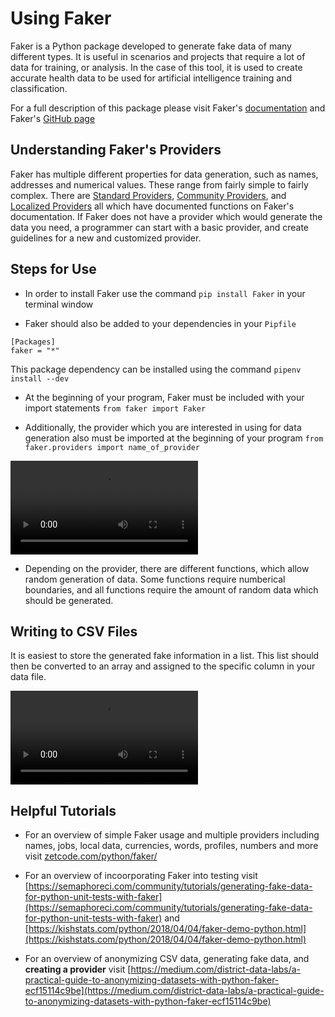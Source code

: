 # Using Faker

Faker is a Python package developed to generate fake data of many different types. It is useful in scenarios and projects that require a lot of data for training, or analysis. In the case of this tool, it is used to create accurate health data to be used for artificial intelligence training and classification.

For a full description of this package please visit Faker's [documentation](https://faker.readthedocs.io/en/master/) and Faker's [GitHub page](https://github.com/joke2k/faker)

## Understanding Faker's Providers

Faker has multiple different properties for data generation, such as names, addresses and numerical values. These range from fairly simple to fairly complex. There are [Standard Providers](https://faker.readthedocs.io/en/master/providers.html), [Community Providers](https://faker.readthedocs.io/en/master/communityproviders.html), and [Localized Providers](https://faker.readthedocs.io/en/master/locales.html) all which have documented functions on Faker's documentation. If Faker does not have a provider which would generate the data you need, a programmer can start with a basic provider, and create guidelines for a new and customized provider.

## Steps for Use

- In order to install Faker use the command `pip install Faker` in your terminal window

- Faker should also be added to your dependencies in your `Pipfile`

```
[Packages]
faker = "*"
```

This package dependency can be installed using the command `pipenv install --dev`

- At the beginning of your program, Faker must be included with your import statements
`from faker import Faker`

- Additionally, the provider which you are interested in using for data generation also must be imported at the beginning of your program
`from faker.providers import name_of_provider`

![Using Faker](faker1smaller.mp4)

- Depending on the provider, there are different functions, which allow random generation of data. Some functions require numberical boundaries, and all functions require the amount of random data which should be generated.

## Writing to CSV Files

It is easiest to store the generated fake information in a list. This list should then be converted to an array and assigned to the specific column in your data file.

![Writing to .cvs files](faker2.mp4)

## Helpful Tutorials

- For an overview of simple Faker usage and multiple providers including names, jobs, local data, currencies, words, profiles, numbers and more visit [zetcode.com/python/faker/](zetcode.come/python/faker/)

- For an overview of incoorporating Faker into testing visit [https://semaphoreci.com/community/tutorials/generating-fake-data-for-python-unit-tests-with-faker](https://semaphoreci.com/community/tutorials/generating-fake-data-for-python-unit-tests-with-faker) and [https://kishstats.com/python/2018/04/04/faker-demo-python.html](https://kishstats.com/python/2018/04/04/faker-demo-python.html)

- For an overview of anonymizing CSV data, generating fake data, and **creating a provider** visit [https://medium.com/district-data-labs/a-practical-guide-to-anonymizing-datasets-with-python-faker-ecf15114c9be](https://medium.com/district-data-labs/a-practical-guide-to-anonymizing-datasets-with-python-faker-ecf15114c9be)
